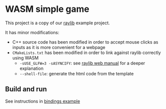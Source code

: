 # WASM simple game

This project is a copy of our [raylib](https://github.com/conan-io/examples2/tree/main/examples/libraries/raylib/introduction) example project.

It has minor modifications:

- C++ source code has been modified in order to accept mouse clicks as inputs as it is more convenient for a webpage
- `CMakeLists.txt` has been modified in order to link against raylib correctly using WASM
    - `-sUSE_GLFW=3 -sASYNCIFY`: see [raylib web manual](https://github.com/raysan5/raylib/wiki/Working-for-Web-(HTML5)#23-using-cmake) for a deeper explanation
    - `--shell-file`: generate the html code from the template


## Build and run

See instructions in [bindings example](https://github.com/conan-io/examples2/tree/main/examples/cross_build/wasm/bindings)
